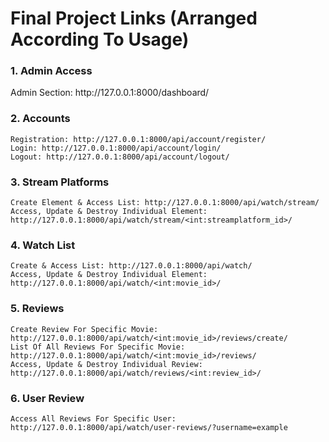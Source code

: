 <h1><b>Final Project Links (Arranged According To Usage)</b></h1>

<h3>1. Admin Access</h3>
    Admin Section: http://127.0.0.1:8000/dashboard/


<h3>2. Accounts</h3>

    Registration: http://127.0.0.1:8000/api/account/register/
    Login: http://127.0.0.1:8000/api/account/login/
    Logout: http://127.0.0.1:8000/api/account/logout/

<h3>3. Stream Platforms</h3>

    Create Element & Access List: http://127.0.0.1:8000/api/watch/stream/
    Access, Update & Destroy Individual Element: http://127.0.0.1:8000/api/watch/stream/<int:streamplatform_id>/

<h3>4. Watch List</h3>

    Create & Access List: http://127.0.0.1:8000/api/watch/
    Access, Update & Destroy Individual Element: http://127.0.0.1:8000/api/watch/<int:movie_id>/

<h3>5. Reviews</h3>

    Create Review For Specific Movie: http://127.0.0.1:8000/api/watch/<int:movie_id>/reviews/create/
    List Of All Reviews For Specific Movie: http://127.0.0.1:8000/api/watch/<int:movie_id>/reviews/
    Access, Update & Destroy Individual Review: http://127.0.0.1:8000/api/watch/reviews/<int:review_id>/

<h3>6. User Review</h3>

    Access All Reviews For Specific User: http://127.0.0.1:8000/api/watch/user-reviews/?username=example
